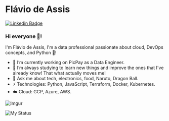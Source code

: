 # Flávio de Assis
[![Linkedin Badge](https://img.shields.io/badge/-flaviodeassis-blue?style=flat-square&logo=Linkedin&logoColor=white&link=https://www.linkedin.com/in/flaviodeassis/)](https://www.linkedin.com/in/flaviodeassis/)

### Hi everyone 🙋! 

I'm Flávio de Assis, I'm a data professional passionate about cloud, DevOps concepts, and Python 🐍!

- 🔭 I’m currently working on PicPay as a Data Engineer.
- 🌱 I’m always studying to learn new things and improve the ones that I've already know! That what actually moves me! 
- 💬 Ask me about tech, electronics, food, Naruto, Dragon Ball.
- ⚡ Technologies: Python, JavaScript, Terraform, Docker, Kubernetes.
- ☁️ Cloud: GCP, Azure, AWS.

![Imgur](https://i.imgur.com/crrMNCRm.gif)

![My Status](https://github-readme-stats.vercel.app/api?username=flavio-assis&show_icons=true&theme=merko)
